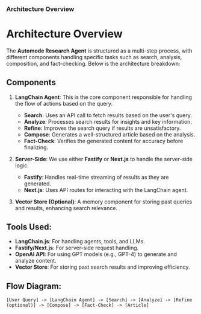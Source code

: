 ### Architecture Overview

# Architecture Overview

The **Automode Research Agent** is structured as a multi-step process, with different components handling specific tasks such as search, analysis, composition, and fact-checking. Below is the architecture breakdown:

## Components

1. **LangChain Agent**: This is the core component responsible for handling the flow of actions based on the query.

   - **Search**: Uses an API call to fetch results based on the user's query.
   - **Analyze**: Processes search results for insights and key information.
   - **Refine**: Improves the search query if results are unsatisfactory.
   - **Compose**: Generates a well-structured article based on the analysis.
   - **Fact-Check**: Verifies the generated content for accuracy before finalizing.

2. **Server-Side**: We use either **Fastify** or **Next.js** to handle the server-side logic.

   - **Fastify**: Handles real-time streaming of results as they are generated.
   - **Next.js**: Uses API routes for interacting with the LangChain agent.

3. **Vector Store (Optional)**: A memory component for storing past queries and results, enhancing search relevance.

## Tools Used:

- **LangChain.js**: For handling agents, tools, and LLMs.
- **Fastify/Next.js**: For server-side request handling.
- **OpenAI API**: For using GPT models (e.g., GPT-4) to generate and analyze content.
- **Vector Store**: For storing past search results and improving efficiency.

## Flow Diagram:

```plaintext
[User Query] -> [LangChain Agent] -> [Search] -> [Analyze] -> [Refine (optional)] -> [Compose] -> [Fact-Check] -> [Article]
```
